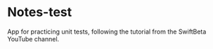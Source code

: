 # Notes-test
App for practicing unit tests, following the tutorial from the SwiftBeta YouTube channel.
